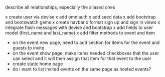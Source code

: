 describe all relationships, especially the aliased ones

x create user via devise
x add omniauth
x add seed data
x add bootstrap and bootswatch gems
x create navbar
x format sign up and sign in views
x integrate flash messages with devise and bootstrap
x add fields to user model (first_name and last_name)
x add filter methods to event and item

* on the event new page, need to add section for items for the event and guests to invite
* on the event show page, make items needed checkboxes that the user can select and it will then assign that item for that event to the user
* create static home page
* do i want to list invited events on the same page as hosted events?